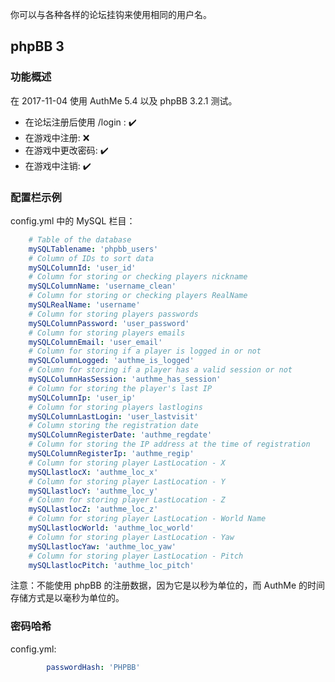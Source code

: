 你可以与各种各样的论坛挂钩来使用相同的用户名。

## phpBB 3

### 功能概述
在 2017-11-04 使用 AuthMe 5.4 以及 phpBB 3.2.1 测试。

- 在论坛注册后使用 /login : ✔️ 
- 在游戏中注册: ❌ 
- 在游戏中更改密码: ✔️ 
- 在游戏中注销: ✔️

### 配置栏示例
config.yml 中的 MySQL 栏目：
```yml
    # Table of the database
    mySQLTablename: 'phpbb_users'
    # Column of IDs to sort data
    mySQLColumnId: 'user_id'
    # Column for storing or checking players nickname
    mySQLColumnName: 'username_clean'
    # Column for storing or checking players RealName
    mySQLRealName: 'username'
    # Column for storing players passwords
    mySQLColumnPassword: 'user_password'
    # Column for storing players emails
    mySQLColumnEmail: 'user_email'
    # Column for storing if a player is logged in or not
    mySQLColumnLogged: 'authme_is_logged'
    # Column for storing if a player has a valid session or not
    mySQLColumnHasSession: 'authme_has_session'
    # Column for storing the player's last IP
    mySQLColumnIp: 'user_ip'
    # Column for storing players lastlogins
    mySQLColumnLastLogin: 'user_lastvisit'
    # Column storing the registration date
    mySQLColumnRegisterDate: 'authme_regdate'
    # Column for storing the IP address at the time of registration
    mySQLColumnRegisterIp: 'authme_regip'
    # Column for storing player LastLocation - X
    mySQLlastlocX: 'authme_loc_x'
    # Column for storing player LastLocation - Y
    mySQLlastlocY: 'authme_loc_y'
    # Column for storing player LastLocation - Z
    mySQLlastlocZ: 'authme_loc_z'
    # Column for storing player LastLocation - World Name
    mySQLlastlocWorld: 'authme_loc_world'
    # Column for storing player LastLocation - Yaw
    mySQLlastlocYaw: 'authme_loc_yaw'
    # Column for storing player LastLocation - Pitch
    mySQLlastlocPitch: 'authme_loc_pitch'
```

注意：不能使用 phpBB 的注册数据，因为它是以秒为单位的，而 AuthMe 的时间存储方式是以毫秒为单位的。

### 密码哈希
config.yml:
```yml
        passwordHash: 'PHPBB'
```